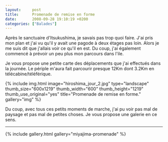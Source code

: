 ```yaml
---
layout:     post
title:      Promenade de remise en forme
date:       2008-09-28 19:10:19 +0200
categories: ["Balades"]
---
```


Après le sanctuaire d'Itsukushima, je savais pas trop quoi faire. J'ai pris mon plan et j'ai vu qu'il y avait une
pagode à deux étages pas loin. Alors je me suis dit que j'allais voir ce qu'il en est. Du coup, j'ai également
commencé à prévoir un peu plus mon parcours dans l'ile.

<!--more-->

Je vous propose une petite carte des déplacements que j'ai effectués dans la journée. Le périple m'aura fait
parcourir presque 12Km dont 3.2Km en télécabine/téléférique.

<!-- /assets/images/posts/2008-09-28-promenade-de-remise-en-forme/hiroshima_jour_2.jpg -->
{% include img.html
    image="hiroshima_jour_2.jpg"
    type="landscape"
    thumb_size="600x1219"
    thumb_width="600"
    thumb_height="1219"
    thumb_use_original="yes"
    title="Promenade de remise en forme."
    gallery="img"
%}

Du coup, avec tous ces petits moments de marche, j'ai pu voir pas mal de paysage et pas mal de petites choses. Je
vous propose une galerie en ce sens.

-----

{% include gallery.html gallery="miyajima-promenade" %}

